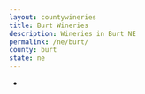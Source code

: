 ```yaml
---
layout: countywineries
title: Burt Wineries
description: Wineries in Burt NE
permalink: /ne/burt/
county: burt
state: ne
---
```

-
